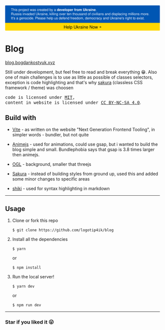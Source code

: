 [![SWUbanner](https://raw.githubusercontent.com/vshymanskyy/StandWithUkraine/main/banner-direct-single.svg)](https://stand-with-ukraine.pp.ua/)

# Blog

[blog.bogdankostyuk.xyz](https://blog.bogdankostyuk.xyz)

Still under development, but feel free to read and break everything 😁. Also one of main challenges is to use as little as possible of classes selectors, exception is code highlighting and that's why [sakura](https://github.com/oxalorg/sakura) (classless CSS framework / theme) was choosen

<samp>code is licensed under <a href='./LICENSE'>MIT</a>,<br> content in website is licensed under <a href='https://creativecommons.org/licenses/by-nc-sa/4.0/'>CC BY-NC-SA 4.0</a></samp>.

## Build with

- [Vite](https://vitejs.dev) - as written on the website "Next Generation Frontend Tooling", in simpler words - bundler, but not quite

- [Animejs](https://animejs.com) - used for animations, could use gsap, but i wanted to build the blog simple and small. Bundlephobia says that gsap is 3.8 times larger then animejs.

- [OGL](https://github.com/oframe/ogl) - background, smaller that threejs

- [Sakura](https://github.com/oxalorg/sakura) - instead of building styles from ground up, used this and added some minor changes to specific areas

- [shiki](https://shiki.matsu.io) - used for syntax highlighting in markdown

---

## Usage

1. Clone or fork this repo

   ```shell
   $ git clone https://github.com/logotip4ik/blog
   ```

2. Install all the dependencies

   ```shell
   $ yarn
   ```

   or

   ```
   $ npm install
   ```

3. Run the local server!
   ```shell
   $ yarn dev
   ```
   or
   ```shell
   $ npm run dev
   ```

---

### Star if you liked it 😜
